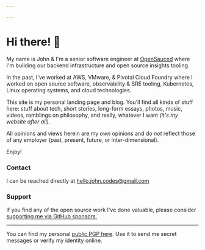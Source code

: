 ```yaml
---

---
```


# Hi there! 🌊

My name is John & I'm a senior software engineer at [OpenSauced](https://opensauced.pizza)
where I'm building our backend infrastructure and open source insights tooling.

In the past, I've worked at AWS, VMware, & Pivotal Cloud Foundry
where I worked on open source software, observability & SRE tooling, Kubernetes, Linux operating systems, and cloud technologies.

This site is my personal landing page and blog.
You'll find all kinds of stuff here: stuff about tech, short stories, long-form essays,
photos, music, videos, ramblings on philosophy, and really, whatever I want _(it's my website after all)_.

All opinions and views herein are my _own_ opinions and do _not_ reflect
those of any employer (past, present, future, or inter-dimensional).

Enjoy!

### Contact

I can be reached directly at hello.john.codes@gmail.com

### Support

If you find any of the open source work I've done valuable,
please consider [supporting me via GitHub sponsors.](https://github.com/sponsors/jpmcb)

---

You can find my personal [public PGP here](/pgp-key.txt).
Use it to send me secret messages or verify my identity online.
